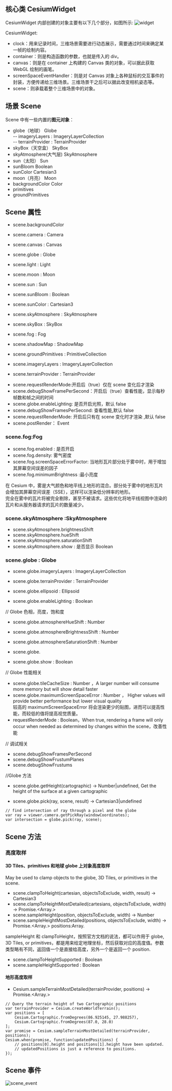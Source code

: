## 核心类 CesiumWidget

CesiumWidget 内部创建的对象主要有以下几个部分，如图所示:
![widget](./widget.png)

CesiumWidget:

- clock：用来记录时间，三维场景需要进行动态展示，需要通过时间来确定某一帧的绘制内容。
- container：则是构造函数的参数，也就是传入的 div。
- canvas：则是在 container 上构建的 Canvas 类的对象，可以据此获取 WebGL 绘制的画笔。
- screenSpaceEventHandler：则是对 Canvas 对象上各种鼠标的交互事件的封装，方便传递给三维场景。三维场景干之后可以据此改变相机姿态等。
- scene：则承载着整个三维场景中的对象。

## 场景 Scene

Scene 中有一些内置的**图元对象**：

- globe（地球） Globe  
   -- imageryLayers : ImageryLayerCollection  
   -- terrainProvider : TerrainProvider
- skyBox（天空盒） SkyBox
- skyAtmosphere(大气层) SkyAtmosphere
- sun（太阳） Sun
- sunBloom Boolean
- sunColor Cartesian3
- moon（月亮） Moon
- backgroundColor Color
- primitives
- groundPrimitives

## Scene 属性

- scene.backgroundColor
- scene.camera : Camera
- scene.canvas : Canvas
- scene.globe : Globe

- scene.light : Light
- scene.moon : Moon
- scene.sun : Sun
- scene.sunBloom : Boolean
- scene.sunColor : Cartesian3

- scene.skyAtmosphere : SkyAtmosphere
- scene.skyBox : SkyBox

- scene.fog : Fog
- scene.shadowMap : ShadowMap

- scene.groundPrimitives : PrimitiveCollection
- scene.imageryLayers : ImageryLayerCollection
- scene.terrainProvider : TerrainProvider

* scene.requestRenderMode:开启后（true）仅在 scene 变化后才渲染
* scene.debugShowFramePerSecond：开启后（true）查看性能，显示每秒帧数和帧之间的时间
* scene.globe.enableLighting: 是否开启光照，默认 false
* scene.debugShowFramesPerSecond: 查看性能,默认 false
* scene.requestRenderMode: 开启后只有在 scene 变化时才渲染 ,默认 false
* scene.postRender： Event

### scene.fog:Fog

- scene.fog.enabled : 是否开启
- scene.fog.density: 雾气密度
- scene.fog.screenSpaceErrorFactor: 当地形瓦片部分处于雾中时，用于增加其屏幕空间误差的因子
- scene.fog.minimumBrightness :最小亮度

在 Cesium 中，雾是大气颜色和地平线上地形的混合。部分处于雾中的地形瓦片会增加其屏幕空间误差（SSE），这样可以渲染低分辨率的地形。  
完全在雾中的瓦片将被完全剔除，甚至不被请求。这些优化将地平线视图中渲染的瓦片和从服务器请求的瓦片的数量减少。

### scene.skyAtmosphere :SkyAtmosphere

- scene.skyAtmosphere.brightnessShift
- scene.skyAtmosphere.hueShift
- scene.skyAtmosphere.saturationShift
- scene.skyAtmosphere.show : 是否显示 Boolean

### scene.globe : Globe

- scene.globe.imageryLayers : ImageryLayerCollection
- scene.globe.terrainProvider : TerrainProvider
- scene.globe.ellipsoid : Ellipsoid

- scene.globe.enableLighting : Boolean

// Globe 色相，亮度，饱和度

- scene.globe.atmosphereHueShift : Number
- scene.globe.atmosphereBrightnessShift : Number
- scene.globe.atmosphereSaturationShift : Number
- scene.globe.

- scene.globe.show : Boolean

// Globe 性能相关

- scene.globe.tileCacheSize : Number ，A larger number will consume more memory but will show detail faster
- scene.globe.maximumScreenSpaceError : Number ， Higher values will provide better performance but lower visual quality  
  较高的 maximumScreenSpaceError 将会渲染更少的贴图，进而可以提高性能，而较低的值将提高视觉质量。
- requestRenderMode : Boolean，When true, rendering a frame will only occur when needed as determined by changes within the scene，改善性能

// 调试相关
- scene.debugShowFramesPerSecond
- scene.debugShowFrustumPlanes
- scene.debugShowFrustums

//Globe 方法

- scene.globe.getHeight(cartographic) → Number|undefined, Get the height of the surface at a given cartographic

- scene.globe.pick(ray, scene, result) → Cartesian3|undefined

```
// find intersection of ray through a pixel and the globe
var ray = viewer.camera.getPickRay(windowCoordinates);
var intersection = globe.pick(ray, scene);
```

## Scene 方法

### 高度取样

#### 3D Tiles、primitives 和地球 globe 上对象高度取样

May be used to clamp objects to the globe, 3D Tiles, or primitives in the scene.

- scene.clampToHeight(cartesian, objectsToExclude, width, result) → Cartesian3
- scene.clampToHeightMostDetailed(cartesians, objectsToExclude, width) → Promise.<Array.<Cartesian3>>
- scene.sampleHeight(position, objectsToExclude, width) → Number
- scene.sampleHeightMostDetailed(positions, objectsToExclude, width) → Promise.<Array.<Cartographic>> positions:Array.<Cartographic>

sampleHeight 和 clampToHeight，按照官方文档的说法，都可以作用于 globe, 3D Tiles, or primitives，都是用来给定地理坐标，然后获取对应的高度值。参数类型略有不同，返回值一个是直接给高度，另外一个是返回一个 position.

- scene.clampToHeightSupported : Boolean
- scene.sampleHeightSupported : Boolean

#### 地形高度取样

- Cesium.sampleTerrainMostDetailed(terrainProvider, positions) → Promise.<Array.<Cartographic>>

```
// Query the terrain height of two Cartographic positions
var terrainProvider = Cesium.createWorldTerrain();
var positions = [
    Cesium.Cartographic.fromDegrees(86.925145, 27.988257),
    Cesium.Cartographic.fromDegrees(87.0, 28.0)
];
var promise = Cesium.sampleTerrainMostDetailed(terrainProvider, positions);
Cesium.when(promise, function(updatedPositions) {
    // positions[0].height and positions[1].height have been updated.
    // updatedPositions is just a reference to positions.
});
```

## Scene 事件

![scene_event](./scene_event.png)
